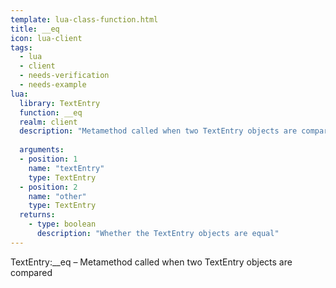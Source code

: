 ```yaml
---
template: lua-class-function.html
title: __eq
icon: lua-client
tags:
  - lua
  - client
  - needs-verification
  - needs-example
lua:
  library: TextEntry
  function: __eq
  realm: client
  description: "Metamethod called when two TextEntry objects are compared"
  
  arguments:
  - position: 1
    name: "textEntry"
    type: TextEntry
  - position: 2
    name: "other"
    type: TextEntry
  returns:
    - type: boolean
      description: "Whether the TextEntry objects are equal"
---
```


<div class="lua__search__keywords">
TextEntry:__eq &#x2013; Metamethod called when two TextEntry objects are compared
</div>
